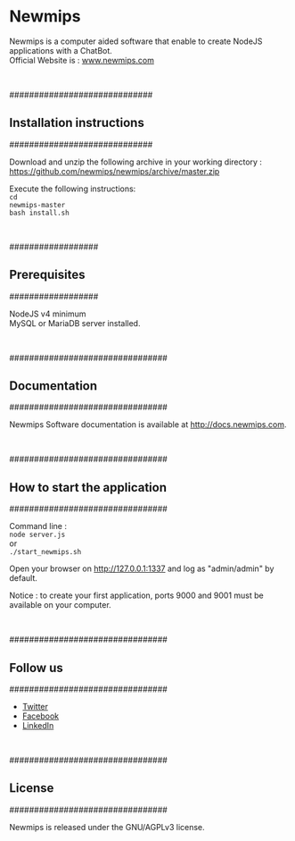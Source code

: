 # Newmips

Newmips is a computer aided software that enable to create NodeJS applications with a ChatBot. <br>
Official Website is : <a href="http://www.newmips.com">www.newmips.com</a>

<br>

#############################
## Installation instructions #
#############################

Download and unzip the following archive in your working directory : https://github.com/newmips/newmips/archive/master.zip<br>

Execute the following instructions:<br>
<code>cd newmips-master</code><br>
<code>bash install.sh</code>

<br>

##################
## Prerequisites  #
##################

NodeJS v4 minimum<br>
MySQL or MariaDB server installed.

<br>

################################
## Documentation                #
################################

Newmips Software documentation is available at http://docs.newmips.com.

<br>

################################
## How to start the application #
################################

Command line :<br>
<code>node server.js</code><br>
or<br>
<code>./start_newmips.sh</code><br>

Open your browser on http://127.0.0.1:1337 and log as "admin/admin" by default.

Notice : to create your first application, ports 9000 and 9001 must be available on your computer.

<br>


################################
## Follow us                    #
################################
<ul>
<li><a href="https://twitter.com/newmips">Twitter</a></li>
<li><a href="https://www.facebook.com/newmips">Facebook</a></li>
<li><a href="https://www.linkedin.com/company/newmips">LinkedIn</a></li>
</ul>

<br>


################################
## License                      #
################################

Newmips is released under the GNU/AGPLv3 license.

<br>
